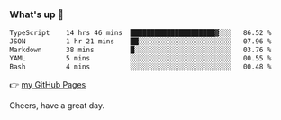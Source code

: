### What's up 👋

<!--START_SECTION:waka-->

```txt
TypeScript    14 hrs 46 mins  █████████████████████▓░░░   86.52 %
JSON          1 hr 21 mins    ██░░░░░░░░░░░░░░░░░░░░░░░   07.96 %
Markdown      38 mins         █░░░░░░░░░░░░░░░░░░░░░░░░   03.76 %
YAML          5 mins          ░░░░░░░░░░░░░░░░░░░░░░░░░   00.55 %
Bash          4 mins          ░░░░░░░░░░░░░░░░░░░░░░░░░   00.48 %
```

<!--END_SECTION:waka-->

👉 [my GitHub Pages](https://ykzhukian.github.io)

Cheers, have a great day.

